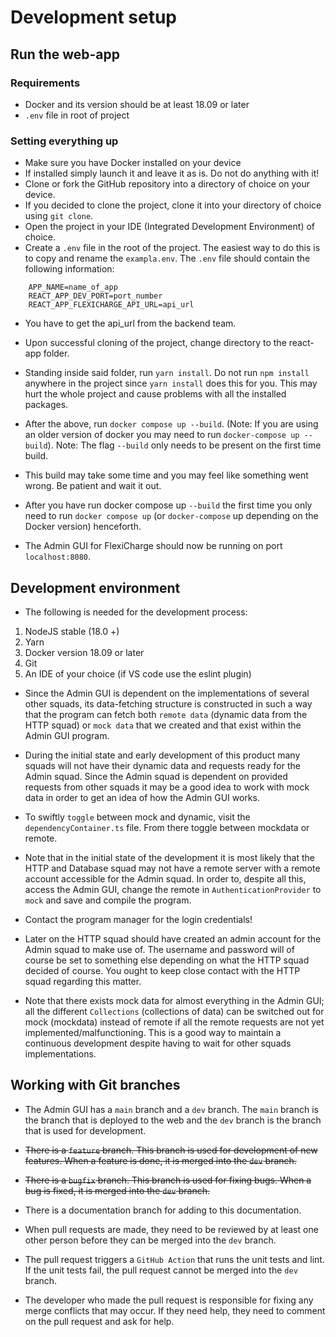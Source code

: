 
# Development setup

## Run the web-app

### Requirements
* Docker and its version should be at least 18.09 or later
* ```.env``` file in root of project

### Setting everything up
* Make sure you have Docker installed on your device
* If installed simply launch it and leave it as is. Do not do anything with it!
* Clone or fork the GitHub repository into a directory of choice on your device.
* If you decided to clone the project, clone it into your directory of choice using ```git clone```.
* Open the project in your IDE (Integrated Development Environment) of choice.
* Create a ```.env``` file in the root of the project. The easiest way to do this is to copy and rename the ```exampla.env```. The ```.env``` file should contain the following information:
```
    APP_NAME=name_of_app
    REACT_APP_DEV_PORT=port_number
    REACT_APP_FLEXICHARGE_API_URL=api_url
```
* You have to get the api_url from the backend team.

* Upon successful cloning of the project, change directory to the react-app folder.
* Standing inside said folder, run ```yarn install```. Do not run ```npm install``` anywhere in the project since ```yarn install``` does this for you. This may hurt the whole project and cause problems with all the installed packages.
* After the above, run ```docker compose up --build```.
  (Note: If you are using an older version of docker you may need to run ```docker-compose up --build```).
  Note: The flag ```--build``` only needs to be present on the first time build.
* This build may take some time and you may feel like something went wrong. Be patient and wait it out.
* After you have run docker compose up ```--build``` the first time you only need to run ```docker compose up``` (or ```docker-compose``` up depending on the Docker version) henceforth.
* The Admin GUI for FlexiCharge should now be running on port ```localhost:8080```.

## Development environment
* The following is needed for the development process:
1. NodeJS stable (18.0 +)
2. Yarn
3. Docker version 18.09 or later
5. Git
6. An IDE of your choice (if VS code use the eslint plugin)
* Since the Admin GUI is dependent on the implementations of several other squads, its data-fetching structure is constructed in such a way that the program can fetch both ```remote data``` (dynamic data from the HTTP squad) or ```mock data``` that we created and that exist within the Admin GUI program.
* During the initial state and early development of this product many squads will not have their dynamic data and requests ready for the Admin squad. Since the Admin squad is dependent on provided requests from other squads it may be a good idea to work with mock data in order to get an idea of how the Admin GUI works.
* To swiftly ```toggle``` between mock and dynamic, visit the ```dependencyContainer.ts``` file. From there toggle between mockdata or remote.

* Note that in the initial state of the development it is most likely that the HTTP and Database squad may not have a remote server with a remote account accessible for the Admin squad. In order to, despite all this, access the Admin GUI, change the remote in ```AuthenticationProvider``` to ```mock``` and save and compile the program.
* Contact the program manager for the login credentials!
* Later on the HTTP squad should have created an admin account for the Admin squad to make use of. The username and password will of course be set to something else depending on what the HTTP squad decided of course. You ought to keep close contact with the HTTP squad regarding this matter.
* Note that there exists mock data for almost everything in the Admin GUI; all the different ```Collections``` (collections of data) can be switched out for mock (mockdata) instead of remote if all the remote requests are not yet implemented/malfunctioning. This is a good way to maintain a continuous development despite having to wait for other squads implementations.

## Working with Git branches
* The Admin GUI has a ```main``` branch and a ```dev``` branch. The ```main``` branch is the branch that is deployed to the web and the ```dev``` branch is the branch that is used for development.
* ~~There is a ```feature``` branch. This branch is used for development of new features. When a feature is done, it is merged into the ```dev``` branch.~~
* ~~There is a ```bugfix``` branch. This branch is used for fixing bugs. When a bug is fixed, it is merged into the ```dev``` branch.~~
* There is a documentation branch for adding to this documentation.

* When pull requests are made, they need to be reviewed by at least one other person before they can be merged into the ```dev``` branch.
* The pull request triggers a ```GitHub Action``` that runs the unit tests and lint. If the unit tests fail, the pull request cannot be merged into the ```dev``` branch.
* The developer who made the pull request is responsible for fixing any merge conflicts that may occur. If they need help, they need to comment on the pull request and ask for help.
